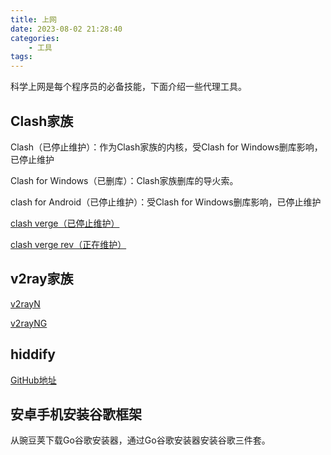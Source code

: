 ```yaml
---
title: 上网
date: 2023-08-02 21:28:40
categories:
    - 工具
tags:
---
```


科学上网是每个程序员的必备技能，下面介绍一些代理工具。

<!--more-->

## Clash家族

Clash（已停止维护）：作为Clash家族的内核，受Clash for Windows删库影响，已停止维护

Clash for Windows（已删库）：Clash家族删库的导火索。

clash for Android（已停止维护）：受Clash for Windows删库影响，已停止维护

[clash verge（已停止维护）](https://github.com/zzzgydi/clash-verge/tree/rm)

[clash verge rev（正在维护）](https://github.com/clash-verge-rev/clash-verge-rev)

## v2ray家族

[v2rayN](https://github.com/2dust/v2rayN/releases)

[v2rayNG](https://github.com/2dust/v2rayNG/releases)

## hiddify

[GitHub地址](https://github.com/hiddify/hiddify-app)

## 安卓手机安装谷歌框架

从豌豆荚下载Go谷歌安装器，通过Go谷歌安装器安装谷歌三件套。
